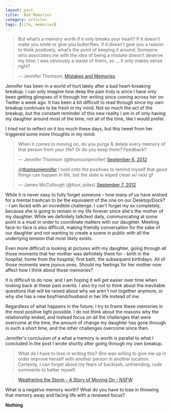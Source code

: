 ```yaml
---
layout: post
title:  Bad Memories
category: articles
tags: [life, memories]
---
```


> But what’s a memory worth if it only breaks your heart? If it doesn’t make you smile or give you butterflies, if it doesn’t give you a reason to think positively, what’s the point of keeping it around. Someone who associates me with the idea of being a mistake doesn’t deserve my time; I was obviously a waste of theirs, so … it only makes sense right?

> -- Jennifer Thomson, [Mistakes and Memories](http://thomsonjennifer.wordpress.com/2012/09/07/mistakes-and-memories/ "Mistakes and Memories | Jennifer Thomson")

Jennifer has been in a world of hurt lately after a bad heart-breaking breakup. I can only imagine how deep the pain truly is since I have only been getting glimpses of it through her writing since coming across her on Twitter a week ago. It has been a bit difficult to read through since my own breakup continues to be fresh in my mind. Not so much the act of the breakup, but the constant reminder of this new reality I am in of only having my daughter around most of the time, not all of the time, like I would prefer. 

I tried not to reflect on it too much these days, but this tweet from her triggered some more thoughts in my mind:
<blockquote class="twitter-tweet tw-align-center"><p>When it comes to moving on, do you purge &amp; delete every memory of that person from your life? Or do you keep them? Feedback?</p>&mdash; Jennifer Thomson (@thomsonjennifer) <a href="https://twitter.com/thomsonjennifer/status/243838934789025794" data-datetime="2012-09-06T22:31:47+00:00">September 6, 2012</a></blockquote>
<script src="//platform.twitter.com/widgets.js" charset="utf-8"></script>

<blockquote class="twitter-tweet tw-align-center" data-in-reply-to="243838934789025794"><p>@<a href="https://twitter.com/thomsonjennifer">thomsonjennifer</a> I hold onto the positives to remind myself that good things can happen in life, but the slate is wiped clean w/ next gf</p>&mdash; James McCullough (@four_sides) <a href="https://twitter.com/four_sides/status/243884914536230913" data-datetime="2012-09-07T01:34:29+00:00">September 7, 2012</a></blockquote>
<script src="//platform.twitter.com/widgets.js" charset="utf-8"></script>

While it is never easy to fully forget someone - how many of us have wished for a mental trashcan to be the equivalent of the one on our Desktop/Dock? - I am faced with an incredible challenge. I can't forget my ex completely, because she is going to remain in my life forever since she's the mother of my daughter. While we definitely talk/text daily, communicating at some point is a must in order to coordinate matters with our daughter. Meeting face-to-face is also difficult, making friendly conversation for the sake of our daughter and not wanting to create a scene in public with all the underlying tension that most likely exists. 

Even more difficult is looking at pictures with my daughter, going through all those moments that her mother was definitely there for - birth in the hospital, home from the hospital, first bath, the subsequent birthdays. All of those moments were joyous ones. Should my feelings for her mother now affect how I think about those memories? 

It is difficult to do now, and I am hoping it will get easier over time when looking back at these past events. I also try not to think about the inevitable questions that will be raised about why we aren't not together anymore, or why she has a new boyfriend/husband in her life instead of me. 

Regardless of what happens in the future, I try to frame these memories in the most positive light possible. I do not think about the reasons why the relationship ended, and instead focus on all the challenges that were overcome at the time, the amount of change my daughter has gone through in such a short time, and the other challenges overcome since then. 

Jennifer's conclusion of a what a memory is worth is parallel to what I concluded in the post I wrote shortly after going through my own breakup. 

> What do I have to lose in writing this? She was willing to give me up in order improve herself with another person in another location. Certainly, I can forget about my fears of backlash, unfriending, rude comments to better myself.

> [Weathering the Storm - A Story of Moving On - NSFW](http://www.foursides.ca/Weather-the-Storm-A-Story-of-Moving-On/ "Weathering the Storm - A Story of Moving On")

What is a negative memory worth?
What do you have to lose in throwing that memory away and facing life with a renewed focus?

**Nothing**

